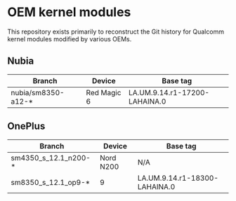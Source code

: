 # OEM kernel modules

This repository exists primarily to reconstruct the Git history for Qualcomm kernel modules modified by various OEMs.

## Nubia
| Branch | Device | Base tag |
|---|---|---|
| nubia/sm8350-a12-* | Red Magic 6 | LA.UM.9.14.r1-17200-LAHAINA.0 |

## OnePlus
| Branch | Device | Base tag |
|---|---|---|
| sm4350_s_12.1_n200-* | Nord N200 | N/A |
| sm8350_s_12.1_op9-* | 9 | LA.UM.9.14.r1-18300-LAHAINA.0 |